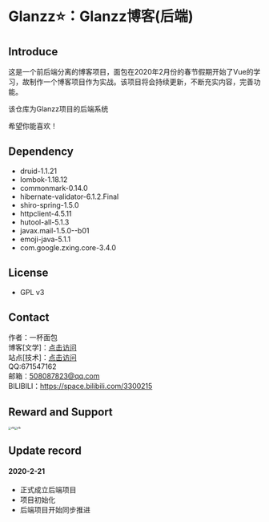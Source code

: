 # Glanzz⭐：Glanzz博客(后端)

## Introduce
这是一个前后端分离的博客项目，面包在2020年2月份的春节假期开始了Vue的学习，故制作一个博客项目作为实战。该项目将会持续更新，不断充实内容，完善功能。  

该仓库为Glanzz项目的后端系统

希望你能喜欢！

## Dependency
 - druid-1.1.21
 - lombok-1.18.12
 - commonmark-0.14.0
 - hibernate-validator-6.1.2.Final
 - shiro-spring-1.5.0
 - httpclient-4.5.11
 - hutool-all-5.1.3
 - javax.mail-1.5.0--b01
 - emoji-java-5.1.1
 - com.google.zxing.core-3.4.0

## License
 - GPL v3

## Contact
作者：一杯面包  
博客[文学]：[点击访问](https://blog.cupbread.cn/)  
站点[技术]：[点击访问](https://lab.cupbread.cn/)  
QQ:671547162  
邮箱：508087823@qq.com  
BILIBILI：https://space.bilibili.com/3300215

## Reward and Support

<img src="https://www.cupbread.cn/zfb.png" alt="zfb" style="zoom: 33%;" /><img src="https://www.cupbread.cn/wx.png" alt="zfb" style="zoom: 33%;" />

## Update record
#### 2020-2-21
 - 正式成立后端项目
 - 项目初始化
 - 后端项目开始同步推进